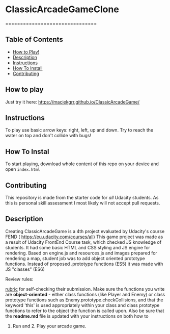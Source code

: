 # ClassicArcadeGameClone 
===============================

## Table of Contents

* [How to Play!](#play)
* [Description](#description)
* [Instructions](#instructions)
* [How To Install](#installation)
* [Contributing](#contributing)

## How to play

Just try it here: https://maciekgrr.github.io/ClassicArcadeGame/

## Instructions

To play use basic arrow keys: right, left, up and down. Try to reach the water on top and don't collide with bugs!

## How To Instal

To start playing, download whole content of this repo on your device and open `index.html` 

## Contributing

This repository is made from the starter code for _all_ Udacity students. As this is personal skill assessment I most likely will not accept pull requests.

## Description

Creating ClassicArcadeGame is a 4th project evaluated by Udacity's course FEND ( https://eu.udacity.com/courses/all)
This game project was made as a result of Udacity FrontEnd Course task, which checked JS knowledge of students.
It had some basic HTML and CSS styling and JS engine for rendering.
Based on engine.js and resources.js and images prepared for rendering a map, student job was to add object
oriented prototype functions. Instead of proposed .prototype functions (ES5) it was made with JS "classes" (ES6)   

Review rules:

[rubric](https://review.udacity.com/#!/projects/2696458597/rubric) for self-checking their submission. 
Make sure the functions you write are **object-oriented** - either class functions (like Player and Enemy) or 
class prototype functions such as Enemy.prototype.checkCollisions, and that the keyword 'this' is used appropriately within your class and 
class prototype functions to refer to the object the function is called upon. Also be sure that the **readme.md** file is updated with your instructions on both how to 
1. Run and 2. Play your arcade game.
